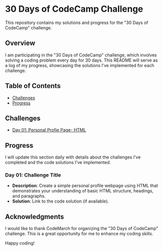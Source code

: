 # 30 Days of CodeCamp Challenge

This repository contains my solutions and progress for the "30 Days of CodeCamp" challenge.

## Overview

I am participating in the "30 Days of CodeCamp" challenge, which involves solving a coding problem every day for 30 days. This README will serve as a log of my progress, showcasing the solutions I've implemented for each challenge.

## Table of Contents

- [Challenges](#challenges)
- [Progress](#progress)

## Challenges

- [Day 01: Personal Profie Page- HTML](https://mdjunaidap.notion.site/Day-01-ca439d1092c745b685b63fee65fa4788)

## Progress

I will update this section daily with details about the challenges I've completed and the code solutions I've implemented.

### Day 01: Challenge Title

- **Description**: Create a simple personal profile webpage using HTML that demonstrates your understanding of basic HTML structure, headings, and paragraphs.
- **Solution**: Link to the code solution (if available).

## Acknowledgments

I would like to thank CodeMarch for organizing the "30 Days of CodeCamp" challenge. This is a great opportunity for me to enhance my coding skills.

Happy coding!
